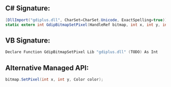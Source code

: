 
## C# Signature:
```cs
[DllImport("gdiplus.dll", CharSet=CharSet.Unicode, ExactSpelling=true)]
static extern int GdipBitmapSetPixel(HandleRef bitmap, int x, int y, int argb);
```

## VB Signature:
```cs
Declare Function GdipBitmapSetPixel Lib "gdiplus.dll" (TODO) As Int
```

## Alternative Managed API:
```cs
bitmap.SetPixel(int x, int y, Color color);
```
